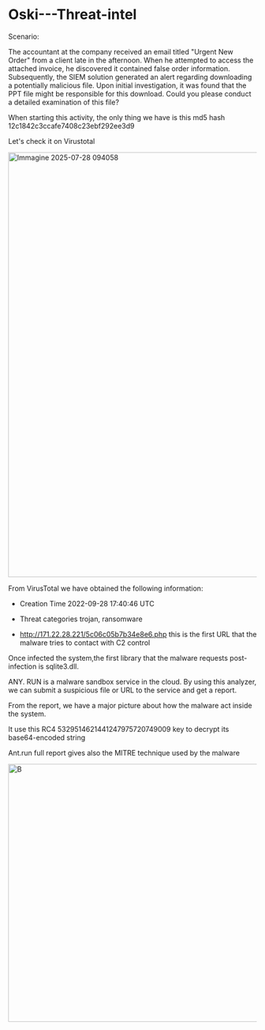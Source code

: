 # Oski---Threat-intel

Scenario: 

The accountant at the company received an email titled "Urgent New Order" from a client late in the afternoon. When he attempted to access the attached invoice, he discovered it contained false order information. Subsequently, the SIEM solution generated an alert regarding downloading a potentially malicious file. Upon initial investigation, it was found that the PPT file might be responsible for this download. Could you please conduct a detailed examination of this file?

When starting this activity, the only thing we have is this md5 hash 12c1842c3ccafe7408c23ebf292ee3d9

Let's check it on Virustotal 

<img width="1678" height="860" alt="Immagine 2025-07-28 094058" src="https://github.com/user-attachments/assets/1dce8e9f-51ae-42ed-a66b-7a4b6921e835" />

From VirusTotal we have obtained the following information:

- Creation Time 2022-09-28 17:40:46 UTC

- Threat categories trojan, ransomware

-  	http://171.22.28.221/5c06c05b7b34e8e6.php this is the first URL that the malware tries to contact with C2 control

Once infected the system,the first library that the malware requests post-infection is sqlite3.dll. 

ANY. RUN is a malware sandbox service in the cloud. By using this analyzer, we can submit a suspicious file or URL to the service and get a report.

From the report, we have a major picture about how the malware act inside the system. 

It use this RC4 5329514621441247975720749009 key to decrypt its base64-encoded string

Ant.run full report gives also the MITRE technique used by the malware

<img width="1337" height="522" alt="B" src="https://github.com/user-attachments/assets/8d08574e-13d5-4b00-9958-8189d1e41be8" />






